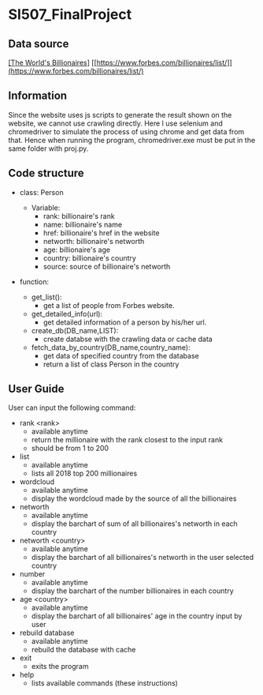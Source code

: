 # SI507_FinalProject

## Data source
[[The World's Billionaires]](https://www.forbes.com/billionaires/list/)
[[https://www.forbes.com/billionaires/list/]](https://www.forbes.com/billionaires/list/)



## Information
Since the website uses js scripts to generate the result shown on the website, we cannot use crawling directly. Here I use selenium and 
chromedriver to simulate the process of using chrome and get data from that. Hence when running the program, chromedriver.exe must be put in the same folder with proj.py.


## Code structure
* class: Person
  * Variable: 
    * rank: billionaire's rank
    * name: billionaire's name
    * href: billionaire's href in the website
    * networth: billionaire's networth
    * age: billionaire's age
    * country: billionaire's country
    * source: source of billionaire's networth

* function:
  * get_list():
    * get a list of people from Forbes website.
  * get_detailed_info(url):
    * get detailed information of a person by his/her url.
  * create_db(DB_name,LIST):
    * create databse with the crawling data or cache data
  * fetch_data_by_country(DB_name,country_name):
    * get data of specified country from the database
    * return a list of class Person in the country
    
## User Guide
User can input the following command:
* rank \<rank\>
    * available anytime
    * return the millionaire with the rank closest to the input rank
    * <rank> should be from 1 to 200
* list
    * available anytime
    * lists all 2018 top 200 millionaires 
* wordcloud
    * available anytime
    * display the wordcloud made by the source of all the billionaires
* networth
    * available anytime
    * display the barchart of sum of all billionaires's networth in each country 
* networth \<country\>
    * available anytime
    * display the barchart of all billionaires's networth in the user selected country
* number
    * available anytime
    * display the barchart of the number billionaires in each country 
* age \<country\>
    * available anytime
    * display the barchart of all billionaires' age in the country input by user
* rebuild database
    * available anytime
    * rebuild the database with cache
* exit
    * exits the program
* help
    * lists available commands (these instructions) 
  
